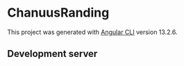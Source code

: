 # ChanuusRanding

This project was generated with [Angular CLI](https://github.com/angular/angular-cli) version 13.2.6.

## Development server

